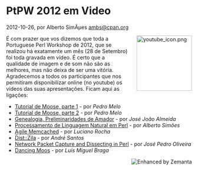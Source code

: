 
# PtPW 2012 em Video

 2012-10-26, por Alberto SimÃµes <ambs@cpan.org>

<a href="http://perl.pt/youtube_icon.png"><img alt="youtube_icon.png" src="http://perl.pt/assets_c/2012/10/youtube_icon-thumb-150x150-44.png" class="mt-image-right" style="float: right; margin: 0 0 20px 20px;" height="150" width="150" /></a> <div>É com prazer que vos dizemos que toda a Portuguese Perl Workshop de 2012, que se realizou há exatamente um mês (28 de Setembro) foi toda gravada em vídeo. É certo que a qualidade de imagem e de som não são as melhores, mas não deixa de ser uma vitória. Agradecemos a todos os participantes que nos permitiram disponibilizar online (no youtube) os vídeos das suas apresentações. Ficam aqui as ligações:<br /><ul><li><a href="https://www.youtube.com/watch?v=5wbt4Jsv95g">Tutorial de Moose, parte 1</a> - por <i>Pedro Melo</i></li><li><a href="https://www.youtube.com/watch?v=PDLKLzq7wic">Tutorial de Moose, parte 2</a> - por <i>Pedro Melo</i></li><li><a href="https://www.youtube.com/watch?v=gpz2oeC5_UM">Genealogia, Preliminaridades de Amador</a> - por <i>José João Almeida</i></li><li><a href="https://www.youtube.com/watch?v=GKhVj6vyjPE">Processamento de Linguagem Natural em Perl</a> - por <i>Alberto Simões</i></li><li><a href="https://www.youtube.com/watch?v=YdXcDFiNzHg">Agile Memcached</a> - por <i>Luciano Rocha</i></li><li><a href="https://www.youtube.com/watch?v=Sd6PhRp7DOc">Dist::Zila</a> - por <i>André Santos</i></li><li><a href="https://www.youtube.com/watch?v=MLXADQITwIs">Network Packet Capture and Dissecting in Perl</a> - por <i>José Pedro Oliveira</i></li><li><a href="https://www.youtube.com/watch?v=mP1CHMnjEwg">Dancing Moos</a> - por <i>Luís Miguel Braga</i><br /></li></ul></div>

<div style="margin-top:10px;height:15px" class="zemanta-pixie"><a class="zemanta-pixie-a" href="http://www.zemanta.com/?px" title="Enhanced by Zemanta"><img style="border:none;float:right" class="zemanta-pixie-img" src="http://img.zemanta.com/zemified_e.png?x-id=c9b6d7bb-5fe3-4fcd-891c-c5e66aa204df" alt="Enhanced by Zemanta" /></a></div>
